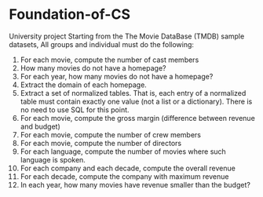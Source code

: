 # Foundation-of-CS
University project
Starting from the The Movie DataBase (TMDB) sample datasets,
All groups and individual must do the following:
1.	For each movie, compute the number of cast members
2.	How many movies do not have a homepage?
3.	For each year, how many movies do not have a homepage?
4.	Extract the domain of each homepage.
5.	Extract a set of normalized tables. That is, each entry of a normalized table must contain exactly one value (not a list or a dictionary). There is no need to use SQL for this point.
6.	For each movie, compute the gross margin (difference between revenue and budget)
7.	For each movie, compute the number of crew members
8.	For each movie, compute the number of directors
9.	For each language, compute the number of movies where such language is spoken.
10.	For each company and each decade, compute the overall revenue
11.	For each decade, compute the company with maximum revenue
12.	In each year, how many movies have revenue smaller than the budget?
